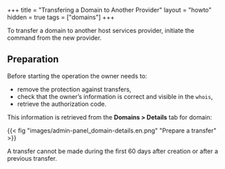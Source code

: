 +++
title = "Transfering a Domain to Another Provider"
layout = "howto"
hidden = true
tags = ["domains"]
+++

To transfer a domain to another host services provider, initiate the command from the new provider.

## Preparation

Before starting the operation the owner needs to:
  - remove the protection against transfers,
  - check that the owner’s information is correct and visible in the `whois`,
  - retrieve the authorization code.

This information is retrieved from the **Domains > Details** tab for domain: 

{{< fig "images/admin-panel_domain-details.en.png" "Prepare a transfer" >}}

A transfer cannot be made during the first 60 days after creation or after a previous transfer.
